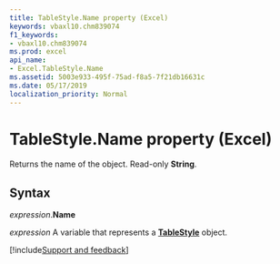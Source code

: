 ```yaml
---
title: TableStyle.Name property (Excel)
keywords: vbaxl10.chm839074
f1_keywords:
- vbaxl10.chm839074
ms.prod: excel
api_name:
- Excel.TableStyle.Name
ms.assetid: 5003e933-495f-75ad-f8a5-7f21db16631c
ms.date: 05/17/2019
localization_priority: Normal
---
```



# TableStyle.Name property (Excel)

Returns the name of the object. Read-only **String**.


## Syntax

_expression_.**Name**

_expression_ A variable that represents a **[TableStyle](Excel.TableStyle.md)** object.




[!include[Support and feedback](~/includes/feedback-boilerplate.md)]